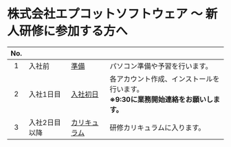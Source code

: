 # 株式会社エプコットソフトウェア ～ 新人研修に参加する方へ

| No. |  |  |  |
| :---: | --- | --- | --- |
| 1 | 入社前 | [準備](./../preparation/index.md) | パソコン準備や予習を行います。 |
| 2 | 入社1日目 | [入社初日](./first-day/index.md) | 各アカウント作成、インストールを行います。<br>**※9:30に業務開始連絡をお願いします。** |
| 3 | 入社2日目以降 | [カリキュラム](./training.md) | 研修カリキュラムに入ります。 |
